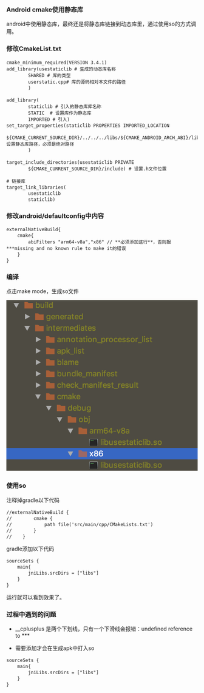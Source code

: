 ### Android cmake使用静态库

android中使用静态库，最终还是将静态库链接到动态库里，通过使用so的方式调用。

### 修改CmakeList.txt
```
cmake_minimum_required(VERSION 3.4.1)
add_library(usestaticlib # 生成的动态库名称
        SHARED # 库的类型
        userstatic.cpp# 库的源码相对本文件的路径
        )

add_library(
        staticlib # 引入的静态库库名称
        STATIC  # 设置库作为静态库
        IMPORTED # 引入)
set_target_properties(staticlib PROPERTIES IMPORTED_LOCATION
        ${CMAKE_CURRENT_SOURCE_DIR}/../../../libs/${CMAKE_ANDROID_ARCH_ABI}/libstaticlib.a# 设置静态库路径，必须是绝对路径
        )

target_include_directories(usestaticlib PRIVATE
        ${CMAKE_CURRENT_SOURCE_DIR}/include) # 设置.h文件位置

# 链接库
target_link_libraries(
        usestaticlib
        staticlib)
```
### 修改android/defaultconfig中内容
```
externalNativeBuild{
    cmake{
        abiFilters "arm64-v8a","x86" // **必须添加这行**，否则报***missing and no known rule to make it的错误
    }
}
```
### 编译
点击make mode，生成so文件

![静态库生成路径](./pics/1.png)

### 使用so
注释掉gradle以下代码
```
//externalNativeBuild {
//        cmake {
//            path file('src/main/cpp/CMakeLists.txt')
//        }
//    }
```
gradle添加以下代码
```
sourceSets {
    main{
        jniLibs.srcDirs = ["libs"]
    }
}
```
运行就可以看到效果了。


### 过程中遇到的问题

- __cplusplus 是两个下划线，只有一个下滑线会报错：undefined reference to ***

- 需要添加才会在生成apk中打入so
```
sourceSets {
    main{
        jniLibs.srcDirs = ["libs"]
    }
}
```
    
